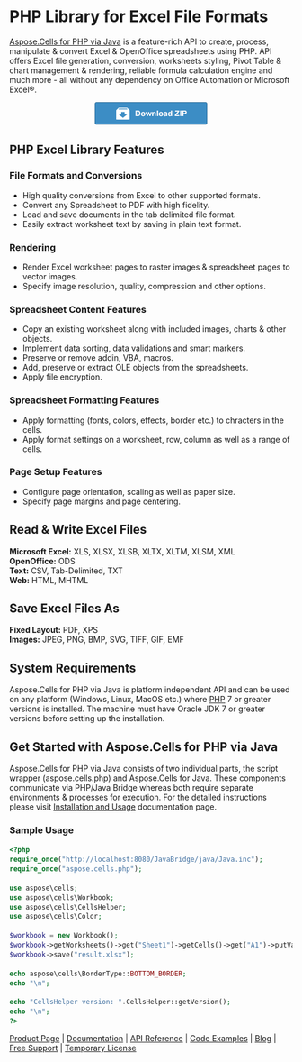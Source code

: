 # PHP Library for Excel File Formats

[Aspose.Cells for PHP via Java](https://products.aspose.com/cells/php-java) is a feature-rich API to create, process, manipulate & convert Excel & OpenOffice spreadsheets using PHP. API offers Excel file generation, conversion, worksheets styling, Pivot Table & chart management & rendering, reliable formula calculation engine and much more - all without any dependency on Office Automation or Microsoft Excel®.

<p align="center">
  <a title="Download ZIP" href="https://github.com/aspose-cells/Aspose.Cells-for-PHP-via-Java/archive/master.zip">
    <img src="https://raw.githubusercontent.com/AsposeExamples/java-examples-dashboard/master/images/downloadZip-Button-Large.png" alt="Download Aspose.Cells for PHP via Java Examples, Plugins and Showcases" />
  </a>
</p>

## PHP Excel Library Features

### File Formats and Conversions

- High quality conversions from Excel to other supported formats.
- Convert any Spreadsheet to PDF with high fidelity.
- Load and save documents in the tab delimited file format.
- Easily extract worksheet text by saving in plain text format.

### Rendering

- Render Excel worksheet pages to raster images & spreadsheet pages to vector images.
- Specify image resolution, quality, compression and other options.

### Spreadsheet Content Features

- Copy an existing worksheet along with included images, charts & other objects.
- Implement data sorting, data validations and smart markers.
- Preserve or remove addin, VBA, macros.
- Add, preserve or extract OLE objects from the spreadsheets.
- Apply file encryption.

### Spreadsheet Formatting Features

- Apply formatting (fonts, colors, effects, border etc.) to chracters in the cells.
- Apply format settings on a worksheet, row, column as well as a range of cells.

### Page Setup Features

- Configure page orientation, scaling as well as paper size.
- Specify page margins and page centering.

## Read & Write Excel Files

**Microsoft Excel:** XLS, XLSX, XLSB, XLTX, XLTM, XLSM, XML\
**OpenOffice:** ODS\
**Text:** CSV, Tab-Delimited, TXT\
**Web:** HTML, MHTML

## Save Excel Files As

**Fixed Layout:** PDF, XPS\
**Images:** JPEG, PNG, BMP, SVG, TIFF, GIF, EMF

## System Requirements

Aspose.Cells for PHP via Java is platform independent API and can be used on any platform (Windows, Linux, MacOS etc.) where [PHP](http://www.php.net/downloads.php) 7 or greater versions is installed. The machine must have Oracle JDK 7 or greater versions before setting up the installation.

## Get Started with Aspose.Cells for PHP via Java

Aspose.Cells for PHP via Java consists of two individual parts, the script wrapper (aspose.cells.php) and Aspose.Cells for Java. These components communicate via PHP/Java Bridge whereas both require separate environments & processes for execution. For the detailed instructions please visit [Installation and Usage](https://docs.aspose.com/display/cellsjava/Setup+and+Installation+Guidelines#SetupandInstallationGuidelines-InstallationandUsage) documentation page.

### Sample Usage

```php
<?php
require_once("http://localhost:8080/JavaBridge/java/Java.inc");
require_once("aspose.cells.php");

use aspose\cells;
use aspose\cells\Workbook;
use aspose\cells\CellsHelper;
use aspose\cells\Color;

$workbook = new Workbook();
$workbook->getWorksheets()->get("Sheet1")->getCells()->get("A1")->putValue("testing...");
$workbook->save("result.xlsx");

echo aspose\cells\BorderType::BOTTOM_BORDER;
echo "\n";

echo "CellsHelper version: ".CellsHelper::getVersion();
echo "\n";
?>
```

[Product Page](https://products.aspose.com/cells/php-java) | [Documentation](https://docs.aspose.com/display/cellsphpjava/Aspose.Cells+for+PHP+via+Java+Home) | [API Reference](https://apireference.aspose.com/php/cells) | [Code Examples](https://github.com/aspose-cells/Aspose.Cells-for-PHP-via-Java) | [Blog](https://blog.aspose.com/category/cells/) | [Free Support](https://forum.aspose.com/c/cells) | [Temporary License](https://purchase.aspose.com/temporary-license)
